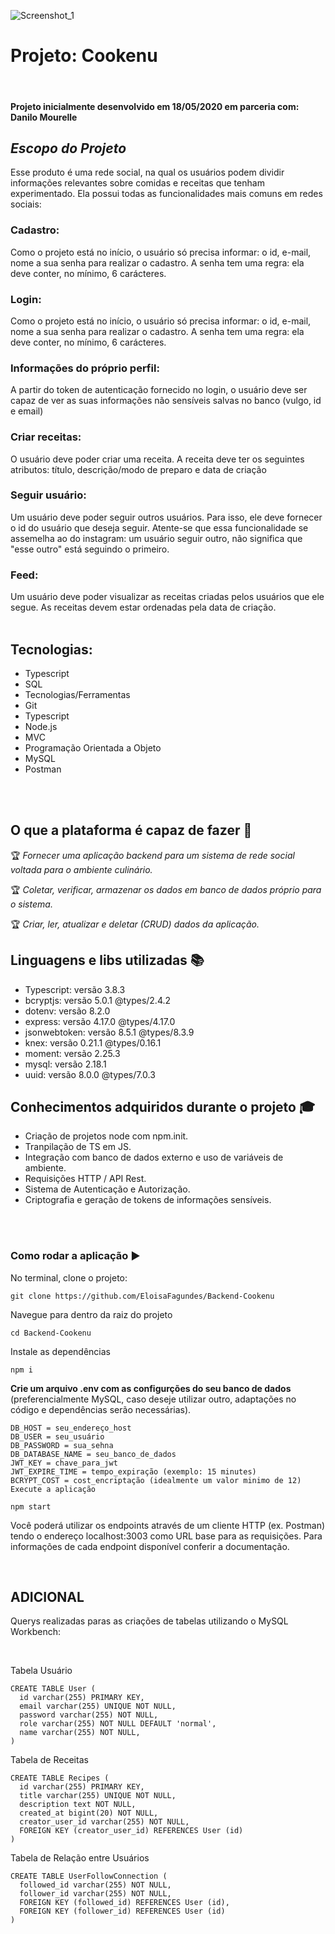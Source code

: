 
![Screenshot_1](https://user-images.githubusercontent.com/45580434/79641791-06e1c100-8170-11ea-8ecf-b6c889805d55.png)
<br>

# Projeto: Cookenu
<br>

#### Projeto inicialmente desenvolvido em 18/05/2020 em parceria com: Danilo Mourelle

## _Escopo do Projeto_
Esse produto é  uma rede social, na qual os usuários podem dividir informações relevantes sobre comidas e receitas que tenham experimentado. Ela possui todas as funcionalidades mais comuns em redes sociais:

### Cadastro:
Como o projeto está no início, o usuário só precisa informar: o id, e-mail, nome a sua senha para realizar o cadastro. A senha tem uma regra: ela deve conter, no mínimo, 6 carácteres.

### Login:
Como o projeto está no início, o usuário só precisa informar: o id, e-mail, nome a sua senha para realizar o cadastro. A senha tem uma regra: ela deve conter, no mínimo, 6 carácteres.
<br>
### Informações do próprio perfil:
A partir do token de autenticação fornecido no login, o usuário deve ser capaz de ver as suas informações não sensíveis salvas no banco (vulgo, id e email)
<br>
### Criar receitas:
O usuário deve poder criar uma receita. A receita deve ter os seguintes atributos: título, descrição/modo de preparo e data de criação
<br>
### Seguir usuário:
Um usuário deve poder seguir outros usuários. Para isso, ele deve fornecer o id do usuário que deseja seguir. Atente-se que essa funcionalidade se assemelha ao do instagram: um usuário seguir outro, não significa que "esse outro" está seguindo o primeiro.
<br>
### Feed:
Um usuário deve poder visualizar as receitas criadas pelos usuários que ele segue. As receitas devem estar ordenadas pela data de criação.
<br>
<br>

## Tecnologias:
- Typescript
- SQL
- Tecnologias/Ferramentas
- Git
- Typescript
- Node.js
- MVC
- Programação Orientada a Objeto
- MySQL
- Postman
<br>
<br>

## O que a plataforma é capaz de fazer 🏁

🏆 _Fornecer uma aplicação backend para um sistema de rede social voltada para o ambiente culinário._

🏆 _Coletar, verificar, armazenar os dados em banco de dados próprio para o sistema._

🏆 _Criar, ler, atualizar e deletar (CRUD) dados da aplicação._
<br>

## Linguagens e libs utilizadas 📚
- Typescript: versão 3.8.3
- bcryptjs: versão 5.0.1 @types/2.4.2
- dotenv: versão 8.2.0
- express: versão 4.17.0 @types/4.17.0
- jsonwebtoken: versão 8.5.1 @types/8.3.9
- knex: versão 0.21.1 @types/0.16.1
- moment: versão 2.25.3
- mysql: versão 2.18.1
- uuid: versão 8.0.0 @types/7.0.3


## Conhecimentos adquiridos durante o projeto 🎓
- Criação de projetos node com npm.init.
- Tranpilação de TS em JS.
- Integração com banco de dados externo e uso de variáveis de ambiente.
- Requisições HTTP / API Rest.
- Sistema de Autenticação e Autorização.
- Criptografia e geração de tokens de informações sensíveis.
<br>
<br>

### Como rodar a aplicação ▶️

No terminal, clone o projeto:

```
git clone https://github.com/EloisaFagundes/Backend-Cookenu
```
Navegue para dentro da raiz do projeto

```
cd Backend-Cookenu
```
Instale as dependências

```
npm i
```
**Crie um arquivo .env com as configurções do seu banco de dados** (preferencialmente MySQL, caso deseje utilizar outro, adaptações no código e dependências serão necessárias).

```
DB_HOST = seu_endereço_host
DB_USER = seu_usuário
DB_PASSWORD = sua_sehna
DB_DATABASE_NAME = seu_banco_de_dados
JWT_KEY = chave_para_jwt
JWT_EXPIRE_TIME = tempo_expiração (exemplo: 15 minutes)
BCRYPT_COST = cost_encriptação (idealmente um valor minimo de 12)
Execute a aplicação
```

```
npm start
```

Você poderá utilizar os endpoints através de um cliente HTTP (ex. Postman) tendo o endereço localhost:3003 como URL base para as requisições. Para informações de cada endpoint disponível conferir a documentação.


<br>

## ADICIONAL

Querys realizadas paras as criações de tabelas utilizando o MySQL Workbench:

<br>

Tabela Usuário
```
CREATE TABLE User (
  id varchar(255) PRIMARY KEY,
  email varchar(255) UNIQUE NOT NULL,
  password varchar(255) NOT NULL,
  role varchar(255) NOT NULL DEFAULT 'normal',
  name varchar(255) NOT NULL,
)
```

Tabela de Receitas
```
CREATE TABLE Recipes (
  id varchar(255) PRIMARY KEY,
  title varchar(255) UNIQUE NOT NULL,
  description text NOT NULL,
  created_at bigint(20) NOT NULL,
  creator_user_id varchar(255) NOT NULL,
  FOREIGN KEY (creator_user_id) REFERENCES User (id)
)
```

Tabela de Relação entre Usuários
```
CREATE TABLE UserFollowConnection (
  followed_id varchar(255) NOT NULL,
  follower_id varchar(255) NOT NULL,
  FOREIGN KEY (followed_id) REFERENCES User (id),
  FOREIGN KEY (follower_id) REFERENCES User (id)
)
```
